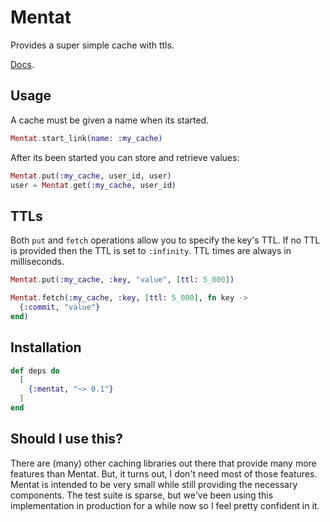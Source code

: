 # Mentat

Provides a super simple cache with ttls.

[Docs](https://hexdocs.pm/mentat).

## Usage

A cache must be given a name when its started.

```elixir
Mentat.start_link(name: :my_cache)
```

After its been started you can store and retrieve values:

```elixir
Mentat.put(:my_cache, user_id, user)
user = Mentat.get(:my_cache, user_id)
```

## TTLs

Both `put` and `fetch` operations allow you to specify the key's TTL. If no
TTL is provided then the TTL is set to `:infinity`. TTL times are always
in milliseconds.

```elixir
Mentat.put(:my_cache, :key, "value", [ttl: 5_000])

Mentat.fetch(:my_cache, :key, [ttl: 5_000], fn key ->
  {:commit, "value"}
end)
```

## Installation

```elixir
def deps do
  [
    {:mentat, "~> 0.1"}
  ]
end
```

## Should I use this?

There are (many) other caching libraries out there that provide many more features
than Mentat. But, it turns out, I don't need most of those features. Mentat is
intended to be very small while still providing the necessary components. The
test suite is sparse, but we've been using this implementation in production
for a while now so I feel pretty confident in it.
